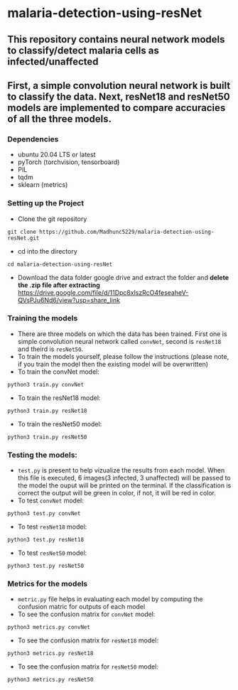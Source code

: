 # malaria-detection-using-resNet

## This repository contains neural network models to classify/detect malaria cells as infected/unaffected  

## First, a simple convolution neural network is built to classify the data. Next, resNet18 and resNet50 models are implemented to compare accuracies of all the three models.  


### Dependencies

- ubuntu 20.04 LTS or latest
- pyTorch (torchvision, tensorboard)
- PIL
- tqdm
- sklearn (metrics)
  
### Setting up the Project

- Clone the git repository
```
git clone https://github.com/Madhunc5229/malaria-detection-using-resNet.git
```
- cd into the directory
```
cd malaria-detection-using-resNet
```
- Download the data folder google drive and extract the folder and **delete the .zip file after extracting**
https://drive.google.com/file/d/11Dpc8xlszRcO4feseaheV-QVsPJu6Nd6/view?usp=share_link

### Training the models
- There are three models on which the data has been trained. First one is simple convolution neural network called `convNet`, second is `resNet18` and theird is `resNet50`. 
- To train the models yourself, please follow the instructions (please note, if you train the model then the existing model will be overwritten)
- To train the convNet model:
```
python3 train.py convNet
```
- To train the resNet18 model:
```
python3 train.py resNet18
```
- To train the resNet50 model:
```
python3 train.py resNet50
```
### Testing the models:
- `test.py` is present to help vizualize the results from each model. When this file is executed, 6 images(3 infected, 3 unaffected) will be passed to the model the ouput will be printed on the terminal. If the classification is correct the output will be green in color, if not, it will be red in color.
- To test `convNet` model:
```
python3 test.py convNet
```
- To test `resNet18` model:
```
python3 test.py resNet18
```
- To test `resNet50` model:
```
python3 test.py resNet50
```

### Metrics for the models
- `metric.py` file helps in evaluating each model by computing the confusion matric for outputs of each model
- To see the confusion matrix for `convNet` model:
```
python3 metrics.py convNet
```
- To see the confusion matrix for `resNet18` model:
```
python3 metrics.py resNet18
```
- To see the confusion matrix for `resNet50` model:
```
python3 metrics.py resNet50
```





